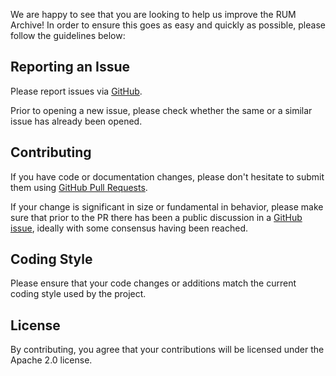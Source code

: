 We are happy to see that you are looking to help us
improve the RUM Archive!  In order to ensure this goes as
easy and quickly as possible, please follow the
guidelines below:

## Reporting an Issue

Please report issues via [GitHub](https://github.com/rum-archive/rum-archive/issues).

Prior to opening a new issue, please check whether the
same or a similar issue has already been opened.

## Contributing

If you have code or documentation changes, please
don't hesitate to submit them using [GitHub Pull
Requests](https://github.com/rum-archive/rum-archive/pulls).

If your change is significant in size or fundamental
in behavior, please make sure that prior to the PR
there has been a public discussion in a [GitHub issue](https://github.com/rum-archive/rum-archive/issues),
ideally with some consensus having been reached.

## Coding Style

Please ensure that your code changes or additions
match the current coding style used by the project.

## License
By contributing, you agree that your contributions
will be licensed under the Apache 2.0 license.

